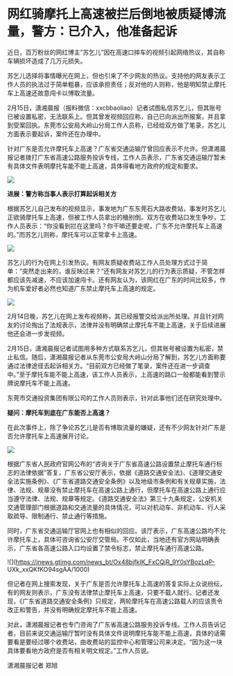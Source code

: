 # 网红骑摩托上高速被拦后倒地被质疑博流量，警方：已介入，他准备起诉

近日，百万粉丝的网红博主“苏乞儿”因在高速口摔车的视频引起网络热议，其自称车辆损坏造成了几万元损失。

苏乞儿选择将事情曝光在网上，但也引来了不少网友的热议。支持他的网友表示工作人员的执法过于简单粗暴，应该承担责任；反对他的人则称，他是明知禁止摩托车上高速还故意闯卡以博取流量。

2月15日，潇湘晨报（报料微信：xxcbbaoliao）记者试图私信苏乞儿，但其账号已被设置私密，无法联系上。但其曾发视频回应称，自己已向派出所报案，并且拿到受案回执。东莞市公安局大岭山分局工作人员称，已经给双方做了笔录，苏乞儿方面表示要起诉，案件还在办理中。

针对广东是否允许摩托车上高速？广东省交通运输厅曾回应表示不允许。但潇湘晨报记者拨打广东省高速公路服务投诉专线，工作人员表示，广东省交通运输厅暂未有具体文件表明摩托车能不能上高速，具体得看地方政府的规定和要求。

![](https://inews.gtimg.com/news_bt/O0raRDT1l1fU8kImGyVdKuVX7hZ3X8ij8Mlew2K_4oJN4AA/1000)

**进展：警方称当事人表示打算起诉相关方**

根据苏乞儿自己发布的视频显示，事发地为广东东莞石大路收费站，事发时苏乞儿正欲骑摩托车上高速，但被工作人员拿出的桶别倒。双方在收费站口发生争吵，工作人员表示：“你没看到拦在这里吗？你干嘛还要走呢，广东不允许摩托车上高速的。”而苏乞儿则称，摩托车可以正常拿卡上高速。

![](https://inews.gtimg.com/news_bt/Oqvp6k2yHwN6LJwVsTRS0ZzbwierWsO0_i0hQrdQ8oViYAA/1000)

苏乞儿的行为在网上引发热议。有网友质疑收费站工作人员处理方式过于简单：“突然走出来的，谁反映过来？”还有网友对苏乞儿的行为表示质疑，不管怎样都应该先减速，不应该加速闯卡。还有网友认为，该网红在广东的时间比较多，作为机车爱好者必然也知道广东禁止摩托车上高速的规定。

![](https://inews.gtimg.com/news_bt/OKisEHuABVfXP7Ci9EapIW1NIIJQteE51C-p6WpEe1fi4AA/1000)

2月14日晚，苏乞儿在网上发布视频称，其已经报警交给派出所处理。并且针对网友的讨论掏出了法规表示，法律并没有明确禁止摩托车不能上高速，关于后续进展他还会进一步发视频。

2月15日，潇湘晨报记者试图用多种方式联系苏乞儿，但其账号被设置为私密，禁止私信。随后，潇湘晨报记者从东莞市公安局大岭山分局了解到，苏乞儿方面称要通过法律途径去起诉相关方。“目前双方已经做了笔录，案件还在进一步调查中。”至于摩托车能不能上高速，该工作人员表示，上高速的路口一般都能看到警示牌说摩托车不能上高速。

东莞市交通投资集团有限公司的工作人员则表示，针对此事他们还在研究处理中。

**疑问：摩托车到底在广东能否上高速？**

在此次事件上，除了争论苏乞儿是否有博取流量的嫌疑，还有不少网友针对广东是否允许摩托车上高速展开讨论。

![](https://inews.gtimg.com/news_bt/OXB3lULUB5JFdYcRlxSmSH4catr_wBhxM6bLJWWD1E40UAA/1000)

根据广东省人民政府官网公布的“咨询关于广东省高速公路设置禁止摩托车通行标志的法律依据”答复，广东省公安厅表示，依据《道路交通安全法》、《道理交通安全法实施条例》、《广东省道路交通安全条例》以及地级市条例和有关规章实施，法律、法规、规章没有禁止摩托车在高速公路上通行，但摩托车在高速公路上通行应当遵守法律、法规、规章等规定。《道路交通安全法》第三十九条规定，公安机关交通管理部门根据道路和交通流量的具体情况，可以对机动车、非机动车、行人采取疏导、限制通行、禁止通行等措施。

同时，广东省交通运输厅官网上也有相似的回应。该厅表示，广东高速公路均不允许摩托车上，具体可咨询省公安厅交管局。不仅如此，当地还有官方网站明确表示，广东省各高速公路入口均设置了禁令标志，禁止摩托车通行高速公路。

![](https://inews.gtimg.com/news_bt/Ox48bjfkIK_FxCQjR_9Y0sYBozLqP-
UXk_xxQKfKO94sgAA/1000)

但记者在网上搜索发现，关于广东是否允许摩托车上高速的答复实际上众说纷纭，有的网友则表示，广东没有法律禁止摩托车上高速，只要不载人就行。记者还发现，《广东省道路交通安全条例》只规定，两轮摩托车在高速公路载人的应该责令改正和警告，并没有明确规定摩托车不能上高速。

对此，潇湘晨报记者也专门咨询了广东省高速公路服务投诉专线。工作人员告诉记者，目前来说交通运输厅暂时没有具体文件说明摩托车能不能上高速，具体的话需要看是要经过哪个收费站，由收费站的监控中心和管理公司来决定。“因为这一块具体要看地方政府是否有相关明文规定。”工作人员说。

潇湘晨报记者 郑旭

